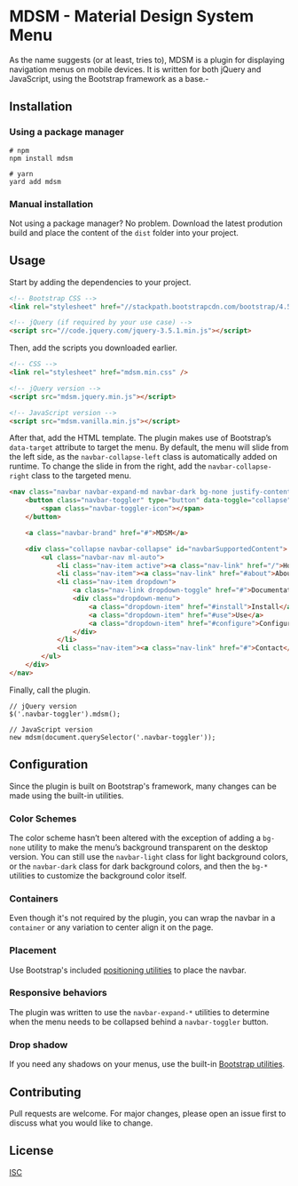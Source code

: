# MDSM - Material Design System Menu

As the name suggests (or at least, tries to), MDSM is a plugin for displaying navigation menus on mobile devices. It is written for both jQuery and JavaScript, using the Bootstrap framework as a base.-


## Installation

### Using a package manager
```shell
# npm
npm install mdsm

# yarn
yard add mdsm
```

### Manual installation
Not using a package manager? No problem. Download the latest prodution build and place the content of the ```dist``` folder into your project.


## Usage
Start by adding the dependencies to your project.
```html
<!-- Bootstrap CSS -->
<link rel="stylesheet" href="//stackpath.bootstrapcdn.com/bootstrap/4.5.2/css/bootstrap.min.css" />

<!-- jQuery (if required by your use case) -->
<script src="//code.jquery.com/jquery-3.5.1.min.js"></script>
```
Then, add the scripts you downloaded earlier.
```html
<!-- CSS -->
<link rel="stylesheet" href="mdsm.min.css" />

<!-- jQuery version -->
<script src="mdsm.jquery.min.js"></script>

<!-- JavaScript version -->
<script src="mdsm.vanilla.min.js"></script>
```
After that, add the HTML template. The plugin makes use of Bootstrap’s ```data-target``` attribute to target the menu. By default, the menu will slide from the left side, as the ```navbar-collapse-left``` class is automatically added on runtime. To change the slide in from the right, add the ```navbar-collapse-right``` class to the targeted menu.
```html
<nav class="navbar navbar-expand-md navbar-dark bg-none justify-content-start justify-content-md-between">
	<button class="navbar-toggler" type="button" data-toggle="collapse" data-target="#navbarSupportedContent" aria-controls="navbarSupportedContent" aria-expanded="false" aria-label="Toggle navigation">
		<span class="navbar-toggler-icon"></span>
	</button>

	<a class="navbar-brand" href="#">MDSM</a>

	<div class="collapse navbar-collapse" id="navbarSupportedContent">
		<ul class="navbar-nav ml-auto">
			<li class="nav-item active"><a class="nav-link" href="/">Home</a></li>
			<li class="nav-item"><a class="nav-link" href="#about">About</a></li>
			<li class="nav-item dropdown">
				<a class="nav-link dropdown-toggle" href="#">Documentation</a>
				<div class="dropdown-menu">
					<a class="dropdown-item" href="#install">Install</a>
					<a class="dropdown-item" href="#use">Use</a>
					<a class="dropdown-item" href="#configure">Configure</a>
				</div>
			</li>
			<li class="nav-item"><a class="nav-link" href="#">Contact</a></li>
		</ul>
	</div>
</nav>
```
Finally, call the plugin.
```jsvascript
// jQuery version
$('.navbar-toggler').mdsm();

// JavaScript version
new mdsm(document.querySelector('.navbar-toggler'));
```


## Configuration
Since the plugin is built on Bootstrap's framework, many changes can be made using the built-in utilities.

### Color Schemes
The color scheme hasn’t been altered with the exception of adding a ```bg-none``` utility to make the menu’s background transparent on the desktop version. You can still use the ```navbar-light``` class for light background colors, or the ```navbar-dark``` class for dark background colors, and then the ```bg-*``` utilities to customize the background color itself.

### Containers
Even though it's not required by the plugin, you can wrap the navbar in a ```container``` or any variation to center align it on the page.

### Placement
Use Bootstrap's included [positioning utilities](https://getbootstrap.com/docs/5.0/utilities/position/) to place the navbar.

### Responsive behaviors
The plugin was written to use the ```navbar-expand-*``` utilities to determine when the menu needs to be collapsed behind a ```navbar-toggler``` button.

### Drop shadow
If you need any shadows on your menus, use the built-in [Bootstrap utilities](https://getbootstrap.com/docs/5.0/utilities/shadows/).


## Contributing
Pull requests are welcome. For major changes, please open an issue first to discuss what you would like to change.


## License
[ISC](https://choosealicense.com/licenses/isc/)
